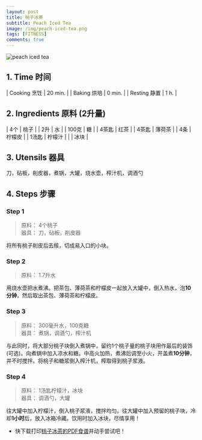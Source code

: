 ```yaml
---
layout: post
title: 桃子冰茶
subtitle: Peach Iced Tea
image: /img/peach-iced-tea.png
tags: [FITNESS]
comments: true
---
```


![peach iced tea](https://uraplutonium.github.io/open-recipe/img/peach-iced-tea.png)

## 1. Time 时间

| Cooking 烹饪 | 20 min. |
| Baking 烘培  | 0 min.  |
| Resting 静置 | 1 h.    |

## 2. Ingredients 原料 (2升量)

| 4个   | 桃子   |
| 2升   | 水     |
| 100克 | 糖     |
| 4茶匙 | 红茶   |
| 4茶匙 | 薄荷茶 |
| 4条   | 柠檬皮 |
| 1汤匙 | 柠檬汁 |
|       | 冰块   |

## 3. Utensils 器具

刀，砧板，削皮器，煮锅，大罐，烧水壶，榨汁机，调酒勺

## 4. Steps 步骤

### Step 1
> 原料： 4个桃子  
> 器具： 刀，砧板，削皮器

将所有桃子削皮后去核，切成易入口的小块。

### Step 2
> 原料： 1.7升水  

用烧水壶把水煮沸。把茶包、薄荷茶和柠檬皮一起放入大罐中，倒入热水，泡**10分钟**，然后取出茶包、薄荷茶和柠檬皮。

### Step 3
> 原料： 300毫升水，100克糖  
> 器具： 煮锅，调酒勺，榨汁机

与此同时，将大部分桃子块倒入煮锅中，留约1个桃子量的桃子块用作最后的装饰(可选)。向煮锅中加入凉水和糖。中高火加热，煮沸后调至小火，开盖煮**10分钟**，并不时搅拌。将桃子和糖浆倒入榨汁机，榨取得到桃子浆液。

### Step 4
> 原料： 1汤匙柠檬汁，冰块  
> 器具： 调酒勺，大罐

往大罐中加入柠檬汁，倒入桃子浆液，搅拌均匀。往大罐中加入预留的桃子块，冷却**1小时**后，放入冰箱冷藏。饮用时加入冰块，尽情享用！

- 快下载打印[桃子冰茶的PDF食谱](https://uraplutonium.github.io/open-recipe/pdf/Peach.Iced.Tea.桃子冰茶.pdf)并动手尝试吧！
